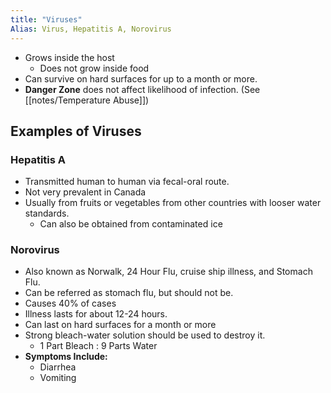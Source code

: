 ```yaml
---
title: "Viruses"
Alias: Virus, Hepatitis A, Norovirus
---
```


* Grows inside the host
	* Does not grow inside food
* Can survive on hard surfaces for up to a month or more.
* **Danger Zone** does not affect likelihood of infection. (See [[notes/Temperature Abuse]])

## Examples of Viruses

### Hepatitis A
* Transmitted human to human via fecal-oral route.
* Not very prevalent in Canada
* Usually from fruits or vegetables from other countries with looser water standards.
	* Can also be obtained from contaminated ice

### Norovirus
* Also known as Norwalk, 24 Hour Flu, cruise ship illness, and Stomach Flu.
* Can be referred as stomach flu, but should not be.
* Causes 40% of cases
* Illness lasts for about 12-24 hours.
* Can last on hard surfaces for a month or more
* Strong bleach-water solution should be used to destroy it.
	* 1 Part Bleach : 9 Parts Water
* **Symptoms Include:**
	* Diarrhea 
	* Vomiting